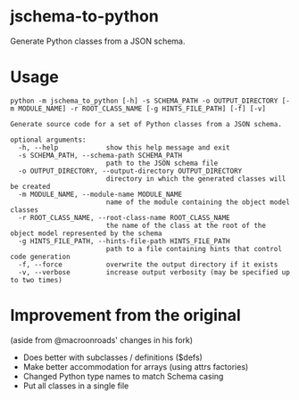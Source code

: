 # jschema-to-python

Generate Python classes from a JSON schema.

# Usage

```
python -m jschema_to_python [-h] -s SCHEMA_PATH -o OUTPUT_DIRECTORY [-m MODULE_NAME] -r ROOT_CLASS_NAME [-g HINTS_FILE_PATH] [-f] [-v]

Generate source code for a set of Python classes from a JSON schema.

optional arguments:
  -h, --help            show this help message and exit
  -s SCHEMA_PATH, --schema-path SCHEMA_PATH
                        path to the JSON schema file
  -o OUTPUT_DIRECTORY, --output-directory OUTPUT_DIRECTORY
                        directory in which the generated classes will be created
  -m MODULE_NAME, --module-name MODULE_NAME
                        name of the module containing the object model classes
  -r ROOT_CLASS_NAME, --root-class-name ROOT_CLASS_NAME
                        the name of the class at the root of the object model represented by the schema
  -g HINTS_FILE_PATH, --hints-file-path HINTS_FILE_PATH
                        path to a file containing hints that control code generation
  -f, --force           overwrite the output directory if it exists
  -v, --verbose         increase output verbosity (may be specified up to two times)
```

# Improvement from the original
(aside from @macroonroads' changes in his fork)

- Does better with subclasses / definitions ($defs)
- Make better accommodation for arrays (using attrs factories)
- Changed Python type names to match Schema casing
- Put all classes in a single file